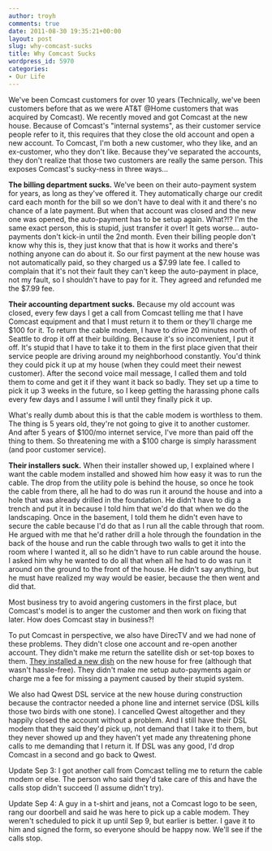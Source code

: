 ```yaml
---
author: troyh
comments: true
date: 2011-08-30 19:35:21+00:00
layout: post
slug: why-comcast-sucks
title: Why Comcast Sucks
wordpress_id: 5970
categories:
- Our Life
---
```


We've been Comcast customers for over 10 years (Technically, we've been customers before that as we were AT&T @Home customers that was acquired by Comcast). We recently moved and got Comcast at the new house. Because of Comcast's "internal systems", as their customer service people refer to it, this requires that they close the old account and open a new account. To Comcast, I'm both a new customer, who they like, and an ex-customer, who they don't like. Because they've separated the accounts, they don't realize that those two customers are really the same person. This exposes Comcast's sucky-ness in three ways...

**<!-- more -->The billing department sucks.** We've been on their auto-payment system for years, as long as they've offered it. They automatically charge our credit card each month for the bill so we don't have to deal with it and there's no chance of a late payment. But when that account was closed and the new one was opened, the auto-payment has to be setup again. What?!? I'm the same exact person, this is stupid, just transfer it over! It gets worse... auto-payments don't kick-in until the 2nd month. Even their billing people don't know why this is, they just know that that is how it works and there's nothing anyone can do about it. So our first payment at the new house was not automatically paid, so they charged us a $7.99 late fee. I called to complain that it's not their fault they can't keep the auto-payment in place, not my fault, so I shouldn't have to pay for it. They agreed and refunded me the $7.99 fee.

**Their accounting department sucks.** Because my old account was closed, every few days I get a call from Comcast telling me that I have Comcast equipment and that I must return it to them or they'll charge me $100 for it. To return the cable modem, I have to drive 20 minutes north of Seattle to drop it off at their building. Because it's so inconvenient, I put it off. It's stupid that I have to take it to them in the first place given that their service people are driving around my neighborhood constantly. You'd think they could pick it up at my house (when they could meet their newest customer). After the second voice mail message, I called them and told them to come and get it if they want it back so badly. They set up a time to pick it up 3 weeks in the future, so I keep getting the harassing phone calls every few days and I assume I will until they finally pick it up.

What's really dumb about this is that the cable modem is worthless to them. The thing is 5 years old, they're not going to give it to another customer. And after 5 years of $100/mo internet service, I've more than paid off the thing to them. So threatening me with a $100 charge is simply harassment (and poor customer service).

**Their installers suck.** When their installer showed up, I explained where I want the cable modem installed and showed him how easy it was to run the cable. The drop from the utility pole is behind the house, so once he took the cable from there, all he had to do was run it around the house and into a hole that was already drilled in the foundation. He didn't have to dig a trench and put it in because I told him that we'd do that when we do the landscaping. Once in the basement, I told them he didn't even have to secure the cable because I'd do that as I run all the cable through that room. He argued with me that he'd rather drill a hole through the foundation in the back of the house and run the cable through two walls to get it into the room where I wanted it, all so he didn't have to run cable around the house. I asked him why he wanted to do all that when all he had to do was run it around on the ground to the front of the house. He didn't say anything, but he must have realized my way would be easier, because the then went and did that.

Most business try to avoid angering customers in the first place, but Comcast's model is to anger the customer and then work on fixing that later. How does Comcast stay in business?!

To put Comcast in perspective, we also have DirecTV and we had none of these problems. They didn't close one account and re-open another account. They didn't make me return the satellite dish or set-top boxes to them. [They installed a new dish](http://troyandgay.com/2011/07/05/directv-dish-installation/) on the new house for free (although that wasn't hassle-free). They didn't make me setup auto-payments again or charge me a fee for missing a payment caused by their stupid system.

We also had Qwest DSL service at the new house during construction because the contractor needed a phone line and internet service (DSL kills those two birds with one stone). I cancelled Qwest altogether and they happily closed the account without a problem. And I still have their DSL modem that they said they'd pick up, not demand that I take it to them, but they never showed up and they haven't yet made any threatening phone calls to me demanding that I return it. If DSL was any good, I'd drop Comcast in a second and go back to Qwest.

Update Sep 3: I got another call from Comcast telling me to return the cable modem or else. The person who said they'd take care of this and have the calls stop didn't succeed (I assume didn't try).

Update Sep 4: A guy in a t-shirt and jeans, not a Comcast logo to be seen, rang our doorbell and said he was here to pick up a cable modem. They weren't scheduled to pick it up until Sep 9, but earlier is better. I gave it to him and signed the form, so everyone should be happy now. We'll see if the calls stop.
